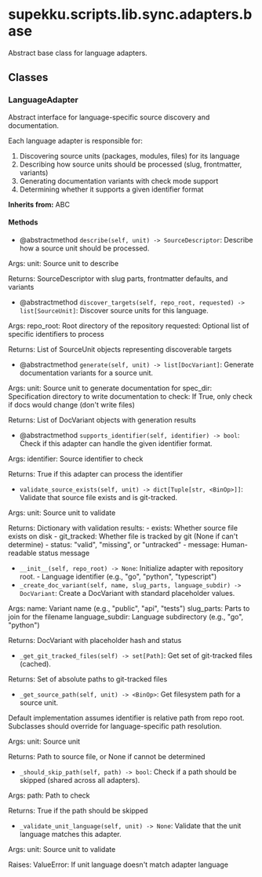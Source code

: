 # supekku.scripts.lib.sync.adapters.base

Abstract base class for language adapters.

## Classes

### LanguageAdapter

Abstract interface for language-specific source discovery and documentation.

Each language adapter is responsible for:
1. Discovering source units (packages, modules, files) for its language
2. Describing how source units should be processed (slug, frontmatter, variants)
3. Generating documentation variants with check mode support
4. Determining whether it supports a given identifier format

**Inherits from:** ABC

#### Methods

- @abstractmethod `describe(self, unit) -> SourceDescriptor`: Describe how a source unit should be processed.

Args:
    unit: Source unit to describe

Returns:
    SourceDescriptor with slug parts, frontmatter defaults, and variants
- @abstractmethod `discover_targets(self, repo_root, requested) -> list[SourceUnit]`: Discover source units for this language.

Args:
    repo_root: Root directory of the repository
    requested: Optional list of specific identifiers to process

Returns:
    List of SourceUnit objects representing discoverable targets
- @abstractmethod `generate(self, unit) -> list[DocVariant]`: Generate documentation variants for a source unit.

Args:
    unit: Source unit to generate documentation for
    spec_dir: Specification directory to write documentation to
    check: If True, only check if docs would change (don't write files)

Returns:
    List of DocVariant objects with generation results
- @abstractmethod `supports_identifier(self, identifier) -> bool`: Check if this adapter can handle the given identifier format.

Args:
    identifier: Source identifier to check

Returns:
    True if this adapter can process the identifier
- `validate_source_exists(self, unit) -> dict[Tuple[str, <BinOp>]]`: Validate that source file exists and is git-tracked.

Args:
    unit: Source unit to validate

Returns:
    Dictionary with validation results:
      - exists: Whether source file exists on disk
      - git_tracked: Whether file is tracked by git (None if can't determine)
      - status: "valid", "missing", or "untracked"
      - message: Human-readable status message
- `__init__(self, repo_root) -> None`: Initialize adapter with repository root. - Language identifier (e.g., "go", "python", "typescript")
- `_create_doc_variant(self, name, slug_parts, language_subdir) -> DocVariant`: Create a DocVariant with standard placeholder values.

Args:
    name: Variant name (e.g., "public", "api", "tests")
    slug_parts: Parts to join for the filename
    language_subdir: Language subdirectory (e.g., "go", "python")

Returns:
    DocVariant with placeholder hash and status
- `_get_git_tracked_files(self) -> set[Path]`: Get set of git-tracked files (cached).

Returns:
    Set of absolute paths to git-tracked files
- `_get_source_path(self, unit) -> <BinOp>`: Get filesystem path for a source unit.

Default implementation assumes identifier is relative path from repo root.
Subclasses should override for language-specific path resolution.

Args:
    unit: Source unit

Returns:
    Path to source file, or None if cannot be determined
- `_should_skip_path(self, path) -> bool`: Check if a path should be skipped (shared across all adapters).

Args:
    path: Path to check

Returns:
    True if the path should be skipped
- `_validate_unit_language(self, unit) -> None`: Validate that the unit language matches this adapter.

Args:
    unit: Source unit to validate

Raises:
    ValueError: If unit language doesn't match adapter language
